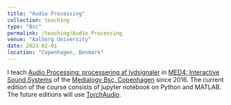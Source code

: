 ```yaml
---
title: "Audio Processing"
collection: teaching
type: "Bsc"
permalink: /teaching/Audio_Processing
venue: "Aalborg University"
date: 2023-02-01
location: "Copenhagen, Denmark"
---
```

I teach [Audio Processing: processering af lydsignaler](http://moduler.aau.dk/course/MSNMEDB4212C) in [MED4: Interactive Sound Systems](http://moduler.aau.dk/course/MSNMEDB4212C) of the [Medialogy Bsc, Copenhagen](https://www.aau.dk/uddannelser/bachelor/medialogi-kobenhavn) since 2016. The current edition of the course consists of jupyter notebook on Python and MATLAB. The future editions will use [TorchAudio](https://pytorch.org/audio/stable/index.html).
